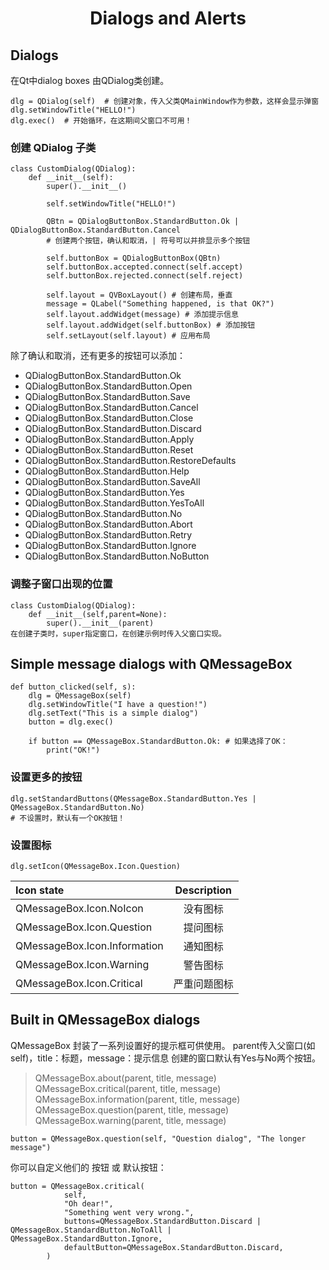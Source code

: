 <h1 align = 'center'>Dialogs and Alerts</h1>

## Dialogs

在Qt中dialog boxes 由QDialog类创建。

    dlg = QDialog(self)  # 创建对象，传入父类QMainWindow作为参数，这样会显示弹窗
    dlg.setWindowTitle("HELLO!")
    dlg.exec()  # 开始循环，在这期间父窗口不可用！

### 创建 QDialog 子类

    class CustomDialog(QDialog):
        def __init__(self):
            super().__init__()

            self.setWindowTitle("HELLO!")

            QBtn = QDialogButtonBox.StandardButton.Ok | QDialogButtonBox.StandardButton.Cancel
            # 创建两个按钮，确认和取消，| 符号可以并排显示多个按钮

            self.buttonBox = QDialogButtonBox(QBtn)
            self.buttonBox.accepted.connect(self.accept)
            self.buttonBox.rejected.connect(self.reject)

            self.layout = QVBoxLayout() # 创建布局，垂直
            message = QLabel("Something happened, is that OK?")
            self.layout.addWidget(message) # 添加提示信息
            self.layout.addWidget(self.buttonBox) # 添加按钮
            self.setLayout(self.layout) # 应用布局

除了确认和取消，还有更多的按钮可以添加：

* QDialogButtonBox.StandardButton.Ok
* QDialogButtonBox.StandardButton.Open
* QDialogButtonBox.StandardButton.Save
* QDialogButtonBox.StandardButton.Cancel
* QDialogButtonBox.StandardButton.Close
* QDialogButtonBox.StandardButton.Discard
* QDialogButtonBox.StandardButton.Apply
* QDialogButtonBox.StandardButton.Reset
* QDialogButtonBox.StandardButton.RestoreDefaults
* QDialogButtonBox.StandardButton.Help
* QDialogButtonBox.StandardButton.SaveAll
* QDialogButtonBox.StandardButton.Yes
* QDialogButtonBox.StandardButton.YesToAll
* QDialogButtonBox.StandardButton.No
* QDialogButtonBox.StandardButton.Abort
* QDialogButtonBox.StandardButton.Retry
* QDialogButtonBox.StandardButton.Ignore
* QDialogButtonBox.StandardButton.NoButton

### 调整子窗口出现的位置

    class CustomDialog(QDialog):
        def __init__(self,parent=None):
            super().__init__(parent)
    在创建子类时，super指定窗口，在创建示例时传入父窗口实现。

## Simple message dialogs with QMessageBox

    def button_clicked(self, s):
        dlg = QMessageBox(self)
        dlg.setWindowTitle("I have a question!")
        dlg.setText("This is a simple dialog")
        button = dlg.exec()

        if button == QMessageBox.StandardButton.Ok: # 如果选择了OK：
            print("OK!")

### 设置更多的按钮

    dlg.setStandardButtons(QMessageBox.StandardButton.Yes | QMessageBox.StandardButton.No)
    # 不设置时，默认有一个OK按钮！

### 设置图标

    dlg.setIcon(QMessageBox.Icon.Question)

| Icon state                   | Description  |
| :--------------------------- | :----------: |
| QMessageBox.Icon.NoIcon      |   没有图标   |
| QMessageBox.Icon.Question    |   提问图标   |
| QMessageBox.Icon.Information |   通知图标   |
| QMessageBox.Icon.Warning     |   警告图标   |
| QMessageBox.Icon.Critical    | 严重问题图标 |

## Built in QMessageBox dialogs

QMessageBox 封装了一系列设置好的提示框可供使用。
parent传入父窗口(如self)，title：标题，message：提示信息
创建的窗口默认有Yes与No两个按钮。

> QMessageBox.about(parent, title, message)
> QMessageBox.critical(parent, title, message)
> QMessageBox.information(parent, title, message)
> QMessageBox.question(parent, title, message)
> QMessageBox.warning(parent, title, message)

    button = QMessageBox.question(self, "Question dialog", "The longer message")

你可以自定义他们的 按钮 或 默认按钮：

    button = QMessageBox.critical(
                self,
                "Oh dear!",
                "Something went very wrong.",
                buttons=QMessageBox.StandardButton.Discard | QMessageBox.StandardButton.NoToAll | QMessageBox.StandardButton.Ignore,
                defaultButton=QMessageBox.StandardButton.Discard,
            )
